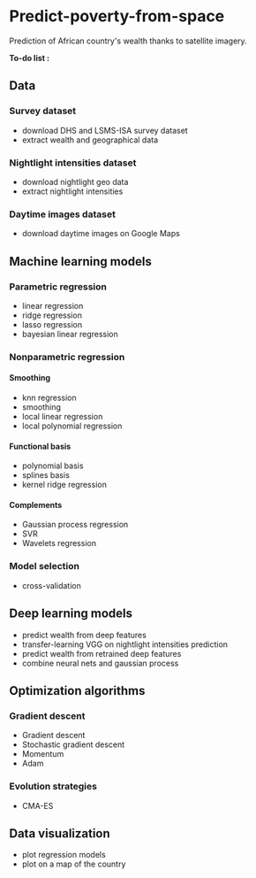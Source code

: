 # Predict-poverty-from-space
Prediction of African country's wealth thanks to satellite imagery.

**To-do list :**

## Data
### Survey dataset
- download DHS and LSMS-ISA survey dataset
- extract wealth and geographical data
### Nightlight intensities dataset
- download nightlight geo data
- extract nightlight intensities
### Daytime images dataset
- download daytime images on Google Maps

## Machine learning models
### Parametric regression
- linear regression
- ridge regression
- lasso regression
- bayesian linear regression
### Nonparametric regression
#### Smoothing
- knn regression
- smoothing
- local linear regression
- local polynomial regression
#### Functional basis
- polynomial basis
- splines basis
- kernel ridge regression
#### Complements
- Gaussian process regression
- SVR
- Wavelets regression
### Model selection
- cross-validation

## Deep learning models
- predict wealth from deep features
- transfer-learning VGG on nightlight intensities prediction
- predict wealth from retrained deep features
- combine neural nets and gaussian process

## Optimization algorithms
### Gradient descent
- Gradient descent
- Stochastic gradient descent
- Momentum
- Adam
### Evolution strategies
- CMA-ES

## Data visualization
- plot regression models
- plot on a map of the country
